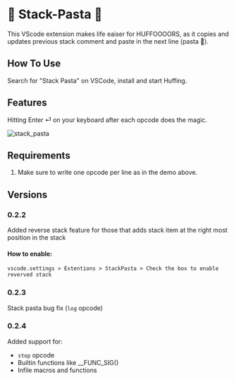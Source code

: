 # 🍝 Stack-Pasta 🍝

This VScode extension makes life eaiser for HUFFOOOORS, as it copies and updates previous stack comment and paste in the next line (pasta 🍝). 

## How To Use

Search for "Stack Pasta" on VSCode, install and start Huffing.

## Features

Hitting Enter ⏎ on your keyboard after each opcode does the magic.


![stack_pasta](https://github.com/tanim0la/stack-pasta/assets/36541366/4b42d95c-a7c2-4b16-916f-f6db70f42f6d)



## Requirements

1. Make sure to write one opcode per line as in the demo above.



## Versions

### 0.2.2

Added reverse stack feature for those that adds stack item at the right most position in the stack

#### How to enable:
    vscode.settings > Extentions > StackPasta > Check the box to enable reverved stack

### 0.2.3

Stack pasta bug fix (`log` opcode)

### 0.2.4
Added support for:
- `stop` opcode
- Builtin functions like __FUNC_SIG() 
- Infile macros and functions

